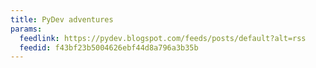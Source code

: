 ```yaml
---
title: PyDev adventures
params:
  feedlink: https://pydev.blogspot.com/feeds/posts/default?alt=rss
  feedid: f43bf23b5004626ebf44d8a796a3b35b
---
```

